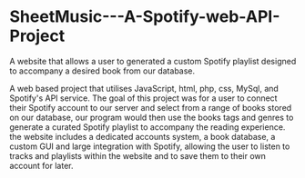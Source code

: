 # SheetMusic---A-Spotify-web-API-Project
A website that allows a user to generated a custom Spotify playlist designed to accompany a desired book from our database.


A web based project that utilises JavaScript, html, php, css, MySql, and Spotify's API service. The goal of this project was for a user to connect their Spotify account to our server and select from a range of books stored on our database, our program would then use the books tags and genres to generate a curated Spotify playlist to accompany the reading experience. the website includes a dedicated accounts system, a book database, a custom GUI and large integration with Spotify, allowing the user to listen to tracks and playlists within the website and to save them to their own account for later.
